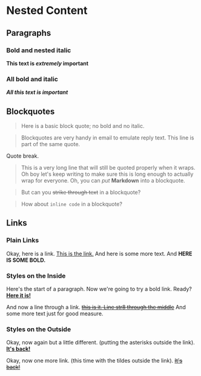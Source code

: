 # Nested Content

## Paragraphs

### Bold and nested italic

**This text is _extremely_ important**

### All bold and italic

***All this text is important***

## Blockquotes

> Here is a basic block quote; no bold and no italic.

> Blockquotes are very handy in email to emulate reply text.
> This line is part of the same quote.

Quote break.

> This is a very long line that will still be quoted properly when it wraps. Oh boy let's keep writing to make sure this is long enough to actually wrap for everyone. Oh, you can *put* **Markdown** into a blockquote. 

> But can you ~~strike through text~~ in a blockquote?

> How about `inline code` in a blockquote?

## Links

### Plain Links

Okay, here is a link. [This is the link.](https://www.google.com) And here is some more text. And **HERE IS SOME BOLD.**

### Styles on the Inside

Here's the start of a paragraph.
Now we're going to try a bold link. Ready? [**Here it is!**](https://github.com/adam-p/markdown-here/wiki/Markdown-Cheatsheet)

And now a line through a link. [~~this is it. Line str8 through the middle~~](https://github.com/adam-p/markdown-here/wiki/Markdown-Cheatsheet) And some more text just for good measure.

### Styles on the Outside

Okay, now again but a little different. (putting the asterisks outside the link). **[It's back!](https://www.google.com)**

Okay, now one more link. (this time with the tildes outside the link). ~~[It's back!](https://github.com/adam-p/markdown-here/wiki/Markdown-Cheatsheet)~~

